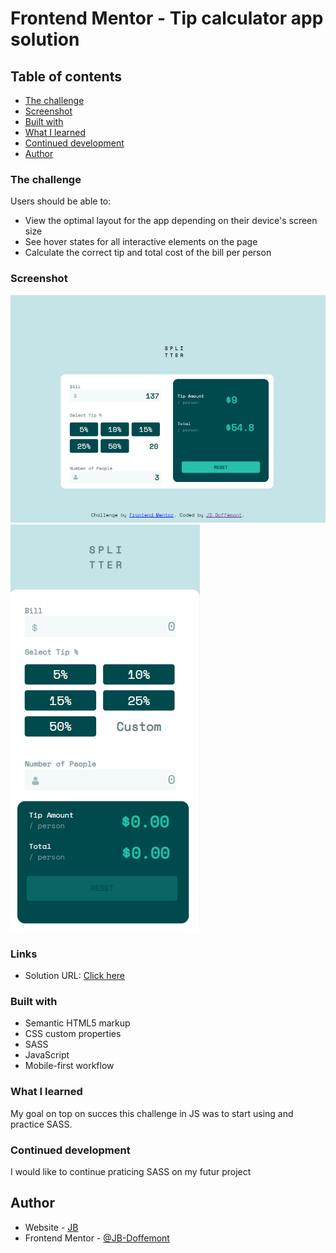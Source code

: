 # Frontend Mentor - Tip calculator app solution

## Table of contents

- [The challenge](#the-challenge)
- [Screenshot](#screenshot)
- [Built with](#built-with)
- [What I learned](#what-i-learned)
- [Continued development](#continued-development)
- [Author](#author)

### The challenge

Users should be able to:

- View the optimal layout for the app depending on their device's screen size
- See hover states for all interactive elements on the page
- Calculate the correct tip and total cost of the bill per person

### Screenshot

![Desktop_design](./screenshots/desktop_design.png)
![Mobile_design](./screenshots/mobile_design.png)

### Links

- Solution URL: [Click here](https://tip-calculator-app-henna.vercel.app/)

### Built with

- Semantic HTML5 markup
- CSS custom properties
- SASS
- JavaScript
- Mobile-first workflow

### What I learned

My goal on top on succes this challenge in JS was to start using and practice SASS.

### Continued development

I would like to continue praticing SASS on my futur project

## Author

- Website - [JB](https://github.com/JB-Doffemont)
- Frontend Mentor - [@JB-Doffemont](https://www.frontendmentor.io/profile/JB-Doffemont)
